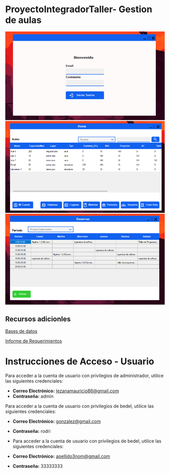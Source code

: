 # ProyectoIntegradorTaller- Gestion de aulas

![Texto alternativo](./Radme/Capturas/Screenshot_1.png)
![Texto alternativo](./Radme/Capturas/Screenshot_2.png)
![Texto alternativo](./Radme/Capturas/Screenshot_3.png)

## Recursos adicionles
[Bases de datos](./Radme/BD/)

[Informe de Requerimientos](./Radme/Informe/)
# Instrucciones de Acceso - Usuario 

Para acceder a la cuenta de usuario con privilegios de administrador, utilice las siguientes credenciales:

- **Correo Electrónico:** lezanamauricio86@gmail.com
- **Contraseña:** admin
  
Para acceder a la cuenta de usuario con privilegios de bedel, utilice las siguientes credenciales:

- **Correo Electrónico:** gonzalez@gmail.com
- **Contraseña:**  rodri

- Para acceder a la cuenta de usuario con privilegios de bedel, utilice las siguientes credenciales:

- **Correo Electrónico:** apellido3nom@gmail.com
- **Contraseña:**  33333333

